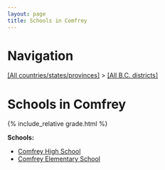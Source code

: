 ```yaml
---
layout: page
title: Schools in Comfrey
---
```

# Navigation

[[All countries/states/provinces]](../..) > [[All B.C. districts]](..)

# Schools in Comfrey

{% include_relative grade.html %}

**Schools:**

- [Comfrey High School](Comfrey_High_School.md)
- [Comfrey Elementary School](Comfrey_Elementary_School.md)
